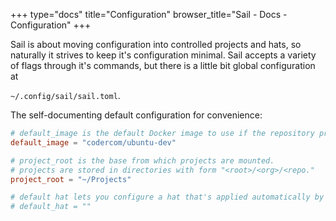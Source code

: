 +++
type="docs"
title="Configuration"
browser_title="Sail - Docs - Configuration"
+++

Sail is about moving configuration into controlled projects and hats, so naturally
it strives to keep it's configuration minimal. Sail accepts a variety of flags
through it's commands, but there is a little bit global configuration at

`~/.config/sail/sail.toml`.

The self-documenting default configuration for convenience:

```toml
# default_image is the default Docker image to use if the repository provides none.
default_image = "codercom/ubuntu-dev"

# project_root is the base from which projects are mounted.
# projects are stored in directories with form "<root>/<org>/<repo."
project_root = "~/Projects"

# default hat lets you configure a hat that's applied automatically by default.
# default_hat = ""
```